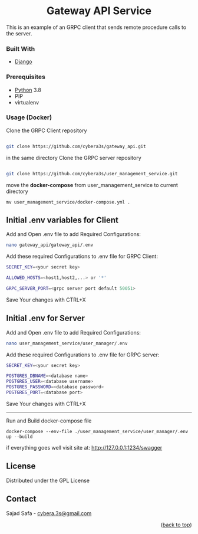 <div>
    <h1 align="center">Gateway API Service</h1>

<p>
This is an example of an GRPC client that sends remote procedure calls to the server.
</p>
</div>

### Built With
 * [Django](https://www.djangoproject.com/)
 
### Prerequisites


* [Python](https://www.python.org/) 3.8
* PIP
* virtualenv 
  

### Usage (Docker)

Clone the GRPC Client repository

   ```sh

  git clone https://github.com/cybera3s/gateway_api.git

   ```

in the same directory Clone the GRPC server repository

   ```sh

  git clone https://github.com/cybera3s/user_management_service.git

   ```


move the <b>docker-compose</b> from user_management_service to current directory 

    mv user_management_service/docker-compose.yml .


<h2>Initial .env variables for Client</h2>

Add and Open .env file to add Required Configurations:
```sh
nano gateway_api/gateway_api/.env
   ```
Add these required Configurations to .env file for GRPC Client:
```sh
SECRET_KEY=<your secret key>

ALLOWED_HOSTS=<host1,host2,...> or '*'

GRPC_SERVER_PORT=<grpc server port default 50051>
   ```
Save Your changes with CTRL+X 


<h2>Initial .env for Server</h2>

Add and Open .env file to add Required Configurations:
```sh
nano user_management_service/user_manager/.env
   ```
Add these required Configurations to .env file for GRPC server:
```sh
SECRET_KEY=<your secret key>

POSTGRES_DBNAME=<database name>
POSTGRES_USER=<database username>
POSTGRES_PASSWORD=<database password>
POSTGRES_PORT=<database port>
   ```
Save Your changes with CTRL+X 
<hr>
Run and Build docker-compose file

    docker-compose --env-file ./user_management_service/user_manager/.env up --build 

if everything goes well visit site at: http://127.0.0.1:1234/swagger


## License

Distributed under the GPL License




<!-- CONTACT -->

## Contact

Sajad Safa - cybera.3s@gmail.com


<p align="right">(<a href="#top">back to top</a>)</p>